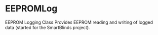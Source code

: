 # EEPROMLog
EEPROM Logging Class
Provides EEPROM reading and writing of logged data (started for the SmartBlinds
project).

